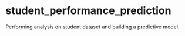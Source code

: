 # student_performance_prediction
Performing analysis on student dataset and building a predictive model.
